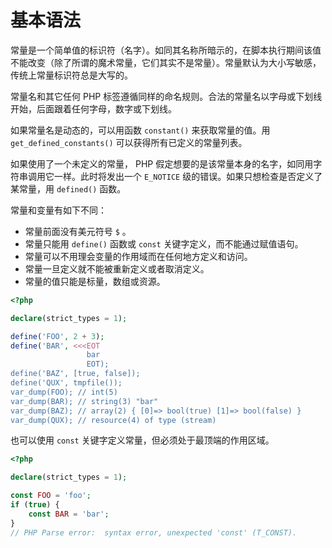 # 基本语法

常量是一个简单值的标识符（名字）。如同其名称所暗示的，在脚本执行期间该值不能改变（除了所谓的魔术常量，它们其实不是常量）。常量默认为大小写敏感，传统上常量标识符总是大写的。

常量名和其它任何 PHP 标签遵循同样的命名规则。合法的常量名以字母或下划线开始，后面跟着任何字母，数字或下划线。

如果常量名是动态的，可以用函数 `constant()` 来获取常量的值。用 `get_defined_constants()` 可以获得所有已定义的常量列表。

如果使用了一个未定义的常量， PHP 假定想要的是该常量本身的名字，如同用字符串调用它一样。此时将发出一个 `E_NOTICE` 级的错误。如果只想检查是否定义了某常量，用 `defined()` 函数。

常量和变量有如下不同：

* 常量前面没有美元符号 `$` 。
* 常量只能用 `define()` 函数或 `const` 关键字定义，而不能通过赋值语句。
* 常量可以不用理会变量的作用域而在任何地方定义和访问。
* 常量一旦定义就不能被重新定义或者取消定义。
* 常量的值只能是标量，数组或资源。

```php
<?php

declare(strict_types = 1);

define('FOO', 2 + 3);
define('BAR', <<<EOT
                 bar
                 EOT);
define('BAZ', [true, false]);
define('QUX', tmpfile());
var_dump(FOO); // int(5)
var_dump(BAR); // string(3) "bar"
var_dump(BAZ); // array(2) { [0]=> bool(true) [1]=> bool(false) }
var_dump(QUX); // resource(4) of type (stream)

```

也可以使用 `const` 关键字定义常量，但必须处于最顶端的作用区域。

```php
<?php

declare(strict_types = 1);

const FOO = 'foo';
if (true) {
    const BAR = 'bar';
}
// PHP Parse error:  syntax error, unexpected 'const' (T_CONST).

```

